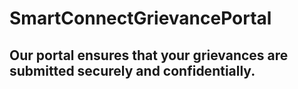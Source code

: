 # SmartConnectGrievancePortal
## Our portal ensures that your grievances are submitted securely and confidentially.
